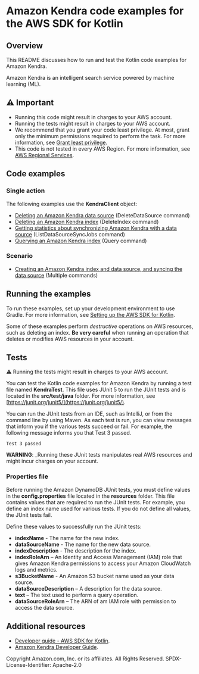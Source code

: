 # Amazon Kendra code examples for the AWS SDK for Kotlin

## Overview
This README discusses how to run and test the Kotlin code examples for Amazon Kendra.

Amazon Kendra is an intelligent search service powered by machine learning (ML).

## ⚠️ Important
* Running this code might result in charges to your AWS account. 
* Running the tests might result in charges to your AWS account.
*  We recommend that you grant your code least privilege. At most, grant only the minimum permissions required to perform the task. For more information, see [Grant least privilege](https://docs.aws.amazon.com/IAM/latest/UserGuide/best-practices.html#grant-least-privilege). 
* This code is not tested in every AWS Region. For more information, see [AWS Regional Services](https://aws.amazon.com/about-aws/global-infrastructure/regional-product-services).

## Code examples

### Single action

The following examples use the **KendraClient** object: 

- [Deleting an Amazon Kendra data source](https://github.com/awsdocs/aws-doc-sdk-examples/blob/main/kotlin/example_code/kendra/src/main/kotlin/com/example/kendra/DeleteDataSource.kt) (DeleteDataSource command)
- [Deleting an Amazon Kendra index](https://github.com/awsdocs/aws-doc-sdk-examples/blob/main/kotlin/example_code/kendra/src/main/kotlin/com/example/kendra/DeleteIndex.kt) (DeleteIndex command)
- [Getting statistics about synchronizing Amazon Kendra with a data source](https://github.com/awsdocs/aws-doc-sdk-examples/blob/main/kotlin/example_code/dynamodb/src/main/kotlin/com/example/dynamodb/ListDataSourceSyncJobs.kt) (ListDataSourceSyncJobs command)
- [Querying an Amazon Kendra index](https://github.com/awsdocs/aws-doc-sdk-examples/blob/main/kotlin/example_code/dynamodb/src/main/kotlin/com/example/dynamodb/QueryIndex.kt) (Query command)

### Scenario

- [Creating an Amazon Kendra index and data source, and syncing the data source](https://github.com/awsdocs/aws-doc-sdk-examples/blob/main/kotlin/example_code/kendra/src/main/kotlin/com/example/kendra/CreateIndexAndDataSourceExample.kt) (Multiple commands)

## Running the examples
To run these examples, set up your development environment to use Gradle. For more information, 
see [Setting up the AWS SDK for Kotlin](https://docs.aws.amazon.com/sdk-for-kotlin/latest/developer-guide/setup.html). 

Some of these examples perform *destructive* operations on AWS resources, such as deleting an index. **Be very careful** when running an operation that deletes or modifies AWS resources in your account.

## Tests
⚠️ Running the tests might result in charges to your AWS account.

You can test the Kotlin code examples for Amazon Kendra by running a test file named **KendraTest**. This file uses JUnit 5 to run the JUnit tests and is located in the **src/test/java** folder. For more information, see [https://junit.org/junit5/](https://junit.org/junit5/).

You can run the JUnit tests from an IDE, such as IntelliJ, or from the command line by using Maven. As each test is run, you can view messages that inform you if the various tests succeed or fail. For example, the following message informs you that Test 3 passed.

	Test 3 passed

**WARNING**: _Running these JUnit tests manipulates real AWS resources and might incur charges on your account.

 ### Properties file
Before running the Amazon DynamoDB JUnit tests, you must define values in the **config.properties** file located in the **resources** folder. This file contains values that are required to run the JUnit tests. For example, you define an index name used for various tests. If you do not define all values, the JUnit tests fail.

Define these values to successfully run the JUnit tests:

- **indexName** - The name for the new index.
- **dataSourceName** - The name for the new data source.
- **indexDescription** - The description for the index. 
- **indexRoleArn** – An Identity and Access Management (IAM) role that gives Amazon Kendra permissions to access your Amazon CloudWatch logs and metrics.
- **s3BucketName** - An Amazon S3 bucket name used as your data source.
- **dataSourceDescription** – A description for the data source.
- **text** – The text used to perform a query operation.
- **dataSourceRoleArn** – The ARN of am IAM role with permission to access the data source.

## Additional resources
* [Developer guide - AWS SDK for Kotlin](https://docs.aws.amazon.com/sdk-for-kotlin/latest/developer-guide/setup.html).
* [Amazon Kendra Developer Guide](https://docs.aws.amazon.com/kendra/latest/dg/what-is-kendra.html).

Copyright Amazon.com, Inc. or its affiliates. All Rights Reserved. SPDX-License-Identifier: Apache-2.0


